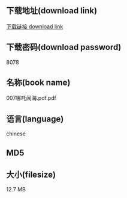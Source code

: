 ## 下载地址(download link)
[下载链接 download link](https://tutu365.netlify.app/?s=007%E5%93%AA%E5%90%92%E9%97%B9%E6%B5%B7.pdf)

## 下载密码(download password)
8078

## 名称(book name)
007哪吒闹海.pdf.pdf

## 语言(language)
chinese

## MD5


## 大小(filesize)
12.7 MB
